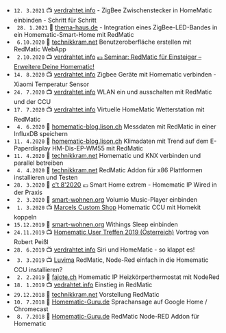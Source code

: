 * `12. 3.2021` 📺 [verdrahtet.info](https://www.youtube.com/watch?v=CRpLQPBu4nk) - ZigBee Zwischenstecker in HomeMatic einbinden - Schritt für Schritt
* ` 28. 1.2021` 📖  [thema-haus.de](https://thema-haus.de/zigbee-led-band_in_homematic-smart-home_integrieren/) - Integration eines ZigBee-LED-Bandes in ein Homematic-Smart-Home mit RedMatic
* ` 6.10.2020` 📖 [technikkram.net](https://technikkram.net/blog/2020/10/06/homematic-alternative-benutzeroberflaeche-fuer-gaeste-erstellen-mit-redmatic-webapp/) Benutzeroberfläche erstellen mit RedMatic WebApp
* ` 2.10.2020` 📺 [verdrahtet.info](https://www.youtube.com/watch?v=GBlIK_T6NPw) [💶 Seminar: RedMatic für Einsteiger – Erweitere Deine Homematic!](https://www.verdrahtet.info/redmatic-fuer-einsteiger-erweitere-deine-homematic/) 
* `14. 8.2020` 📺 [verdrahtet.info](https://www.youtube.com/watch?v=vl0Q0VyH-qk) Zigbee Geräte mit Homematic verbinden - Xiaomi Temperatur Sensor
* `24. 7.2020` 📺 [verdrahtet.info](https://www.youtube.com/watch?v=jIi94oDgRCc) WLAN ein und ausschalten mit RedMatic und der CCU
* `17. 7.2020` 📺 [verdrahtet.info](https://www.youtube.com/watch?v=C61PfTBXM1o) Virtuelle HomeMatic Wetterstation mit RedMatic
* ` 4. 6.2020` 📖 [homematic-blog.lison.ch](https://homematic-blog.lison.ch/messdaten-mit-redmatic-in-einer-influxdb-speichern/) Messdaten mit RedMatic in einer InfluxDB speichern
* `11. 4.2020` 📖 [homematic-blog.lison.ch](https://homematic-blog.lison.ch/klimadaten-mit-trend-auf-dem-e-paperdisplay-hm-dis-ep-wm55-mit-redmatic/) Klimadaten mit Trend auf dem E-Paperdisplay HM-Dis-EP-WM55 mit RedMatic
* `11. 4.2020` 📖 [technikkram.net](https://technikkram.net/2020/04/homematic-und-knx-verbinden-und-parallel-betreiben) Homematic und KNX verbinden und parallel betreiben
* ` 4. 4.2020` 📖 [technikkram.net](https://technikkram.net/2020/04/redmatic-beta-release-des-redmatic-addon-fuer-x86-plattformen-installieren-und-testen) RedMatic Addon für x86 Plattformen installieren und Testen
* `28. 3.2020` 📘 [c't 8'2020](https://www.heise.de/select/ct/2020/8/2006217283313627436) 💶 Smart Home ­extrem - Homematic IP Wired in der Praxis
* ` 2. 3.2020` 📖 [smart-wohnen.org](https://smart-wohnen.org/homematic-den-volumio-music-player-in-die-hausautomatisierung-einbinden/) Volumio Music-Player einbinden
* ` 1. 3.2020` 📺 [Marcels Custom Shop](https://www.youtube.com/watch?v=exwqm-6PRv8) Homematic CCU mit Homekit koppeln
* `15.12.2019` 📖 [smart-wohnen.org](https://smart-wohnen.org/homematic-withings-sleep-in-die-hausautomatisierung-einbinden/) Withings Sleep einbinden
* `24.11.2019` 📺 [Homematic User Treffen 2019 (Österreich)](https://youtu.be/Rll0sDiGnsQ?t=1634) Vortrag von Robert Peißl 
* `28. 6.2019` 📺 [verdrahtet.info](https://www.youtube.com/watch?v=2I3UlTJ3ar8) Siri und HomeMatic - so klappt es! 
* ` 3. 3.2019` 📺 [Luvima](https://www.youtube.com/watch?v=W_RruCV0J2w) RedMatic, Node-Red einfach in die Homematic CCU installieren? 
* ` 2. 2.2019` 📖 [fajote.ch](https://fajote.ch/tutorial/homematic-ip-heizkoerperthermostat-mit-nodered) Homematic IP Heizkörperthermostat mit NodeRed
* `18. 1.2019` 📺 [vedrahtet.info](https://www.youtube.com/watch?v=lMIrLS6JM-o) Einstieg in RedMatic 
* `29.12.2018` 📖 [technikkram.net](https://technikkram.net/2018/12/vorstellung-redmatic-nodered-als-addon-fuer-die-ccu3-oder-raspberrymatic) Vorstellung RedMatic
* `10. 7.2018` 📖 [Homematic-Guru.de](https://homematic-guru.de/homematic-sprachansage-auf-google-home-chromecast) Sprachansage auf Google Home / Chromecast
* ` 8. 7.2018` 📖 [Homematic-Guru.de](https://homematic-guru.de/redmatic-node-red-addon-fuer-homematic) RedMatic Node-RED Addon für Homematic
